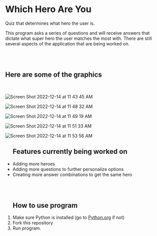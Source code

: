 # Which Hero Are You
Quiz that determines what hero the user is.

This program asks a series of questions and will receive answers that dictate what super hero the user matches the most with. 
There are still several aspects of the application that are being worked on. 

<br>
<br>


<h2> Here are some of the graphics </h2>

<br>

![Screen Shot 2022-12-14 at 11 43 45 AM](https://user-images.githubusercontent.com/90480945/207668217-7fd02aaa-12d5-455a-a48d-1dbeb464c7c9.png)



![Screen Shot 2022-12-14 at 11 48 32 AM](https://user-images.githubusercontent.com/90480945/207668366-2a7f9cf4-2eab-499b-9037-cf09ec7982d1.png)



![Screen Shot 2022-12-14 at 11 49 19 AM](https://user-images.githubusercontent.com/90480945/207668521-31079ea8-52a4-47c3-be1f-e68f28604f0c.png)



![Screen Shot 2022-12-14 at 11 51 33 AM](https://user-images.githubusercontent.com/90480945/207668736-948c6d49-7026-464e-974b-e75135fa7f8b.png)



![Screen Shot 2022-12-14 at 11 53 56 AM](https://user-images.githubusercontent.com/90480945/207668949-255dbc43-6354-4442-8193-3d32d07977d9.png)





<ul>
  <h2>Features currently being worked on</h2>
  <li>Adding more heroes</li>
  <li>Adding more questions to further personalize options</li>
  <li>Creating more answer combinations to get the same hero</li>
</ul>

<br>
<br>

<ol>
  <h2>How to use program</h2>
  <li>Make sure Python is installed (go to <a href="https://www.python.org/downloads/">Python.org</a> if not)</li>
  <li>Fork this repository</li>
  <li>Run program.</li>
</ol>
